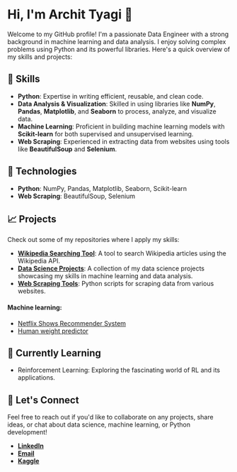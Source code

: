 # Hi, I'm Archit Tyagi 👋

Welcome to my GitHub profile! I'm a passionate Data Engineer with a strong background in machine learning and data analysis. I enjoy solving complex problems using Python and its powerful libraries. Here's a quick overview of my skills and projects:

## 🚀 Skills

- **Python**: Expertise in writing efficient, reusable, and clean code.
- **Data Analysis & Visualization**: Skilled in using libraries like **NumPy**, **Pandas**, **Matplotlib**, and **Seaborn** to process, analyze, and visualize data.
- **Machine Learning**: Proficient in building machine learning models with **Scikit-learn** for both supervised and unsupervised learning.
- **Web Scraping**: Experienced in extracting data from websites using tools like **BeautifulSoup** and **Selenium**.

## 🔧 Technologies

- **Python**: NumPy, Pandas, Matplotlib, Seaborn, Scikit-learn
- **Web Scraping**: BeautifulSoup, Selenium

## 📈 Projects

Check out some of my repositories where I apply my skills:

- **[Wikipedia Searching Tool](https://github.com/a4archit/Wikipedia-Searching-Tool)**: A tool to search Wikipedia articles using the Wikipedia API.
- **[Data Science Projects](https://github.com/a4archit/netflix-srs)**: A collection of my data science projects showcasing my skills in machine learning and data analysis.
- **[Web Scraping Tools](https://kaggle.com/architty108)**: Python scripts for scraping data from various websites.

#### **Machine learning:**
- [Netflix Shows Recommender System](https://netflixsrs.streamlit.com/)
- [Human weight predictor](https://weight.streamlit.com/)


## 🌱 Currently Learning

- Reinforcement Learning: Exploring the fascinating world of RL and its applications.
  
## 💬 Let's Connect

Feel free to reach out if you'd like to collaborate on any projects, share ideas, or chat about data science, machine learning, or Python development!

- **[LinkedIn](https://www.linkedin.com/in/archit-tyagi-191323296)**
- **[Email](mailto:help.atd@gmail.com)**
- **[Kaggle](https://kaggle.com/architty108)**


<!--
**a4archit/a4archit** is a ✨ _special_ ✨ repository because its `README.md` (this file) appears on your GitHub profile.

Here are some ideas to get you started:

- 🔭 I’m currently working on ...
- 🌱 I’m currently learning ...
- 👯 I’m looking to collaborate on ...
- 🤔 I’m looking for help with ...
- 💬 Ask me about ...
- 📫 How to reach me: ...
- 😄 Pronouns: ...
- ⚡ Fun fact: ...
-->
